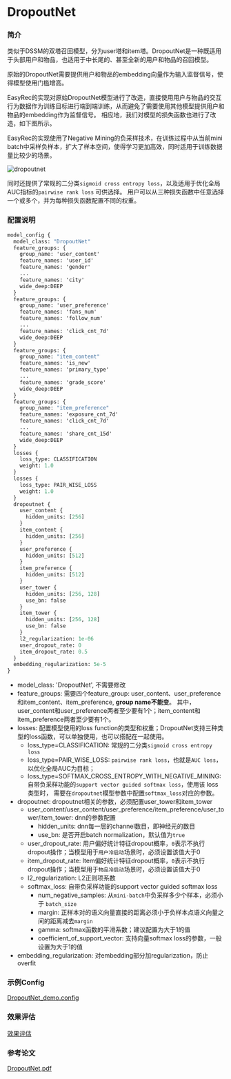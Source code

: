# DropoutNet

### 简介

类似于DSSM的双塔召回模型，分为user塔和item塔。DropoutNet是一种既适用于头部用户和物品，也适用于中长尾的、甚至全新的用户和物品的召回模型。

原始的DropoutNet需要提供用户和物品的embedding向量作为输入监督信号，使得模型使用门槛增高。

EasyRec的实现对原始DropoutNet模型进行了改造，直接使用用户与物品的交互行为数据作为训练目标进行端到端训练，从而避免了需要使用其他模型提供用户和物品的embedding作为监督信号。
相应地，我们对模型的损失函数也进行了改造，如下图所示。

EasyRec的实现使用了Negative Mining的负采样技术，在训练过程中从当前mini batch中采样负样本，扩大了样本空间，使得学习更加高效，同时适用于训练数据量比较少的场景。

![dropoutnet](../../images/models/dropoutnet.jpg)

同时还提供了常规的二分类`sigmoid cross entropy loss`，以及适用于优化全局AUC指标的`pairwise rank loss` 可供选择。
用户可以从三种损失函数中任意选择一个或多个，并为每种损失函数配置不同的权重。

### 配置说明

```protobuf
model_config {
  model_class: "DropoutNet"
  feature_groups: {
    group_name: 'user_content'
    feature_names: 'user_id'
    feature_names: 'gender'
    ...
    feature_names: 'city'
    wide_deep:DEEP
  }
  feature_groups: {
    group_name: 'user_preference'
    feature_names: 'fans_num'
    feature_names: 'follow_num'
    ...
    feature_names: 'click_cnt_7d'
    wide_deep:DEEP
  }
  feature_groups: {
    group_name: "item_content"
    feature_names: 'is_new'
    feature_names: 'primary_type'
    ...
    feature_names: 'grade_score'
    wide_deep:DEEP
  }
  feature_groups: {
    group_name: "item_preference"
    feature_names: 'exposure_cnt_7d'
    feature_names: 'click_cnt_7d'
    ...
    feature_names: 'share_cnt_15d'
    wide_deep:DEEP
  }
  losses {
    loss_type: CLASSIFICATION
    weight: 1.0
  }
  losses {
    loss_type: PAIR_WISE_LOSS
    weight: 1.0
  }
  dropoutnet {
    user_content {
      hidden_units: [256]
    }
    item_content {
      hidden_units: [256]
    }
    user_preference {
      hidden_units: [512]
    }
    item_preference {
      hidden_units: [512]
    }
    user_tower {
      hidden_units: [256, 128]
      use_bn: false
    }
    item_tower {
      hidden_units: [256, 128]
      use_bn: false
    }
    l2_regularization: 1e-06
    user_dropout_rate: 0
    item_dropout_rate: 0.5
  }
  embedding_regularization: 5e-5
}
```

- model_class: 'DropoutNet', 不需要修改
- feature_groups: 需要四个feature_group: user_content、user_preference和item_content、item_preference, **group name不能变**。
  其中，user_content和user_preference两者至少要有1个；item_content和item_preference两者至少要有1个。
- losses: 配置模型使用的loss function的类型和权重；DropoutNet支持三种类型的loss函数，可以单独使用，也可以搭配在一起使用。
  - loss_type=CLASSIFICATION: 常规的二分类`sigmoid cross entropy loss`
  - loss_type=PAIR_WISE_LOSS: `pairwise rank loss`，也就是`AUC loss`，以优化全局AUC为目标；
  - loss_type=SOFTMAX_CROSS_ENTROPY_WITH_NEGATIVE_MINING: 自带负采样功能的`support vector guided softmax loss`，使用该 loss 类型时，
    需要在`dropoutnet`模型参数中配置`softmax_loss`对应的参数。
- dropoutnet: dropoutnet相关的参数，必须配置user_tower和item_tower
  - user_content/user_content/user_preference/item_preference/user_tower/item_tower: dnn的参数配置
    - hidden_units: dnn每一层的channel数目，即神经元的数目
    - use_bn: 是否开启batch normalization，默认值为`true`
  - user_dropout_rate: 用户偏好统计特征dropout概率，`0`表示不执行dropout操作；当模型用于`用户冷启动`场景时，必须设置该值大于0
  - item_dropout_rate: Item偏好统计特征dropout概率，`0`表示不执行dropout操作；当模型用于`物品冷启动`场景时，必须设置该值大于0
  - l2_regularization: L2正则项系数
  - softmax_loss: 自带负采样功能的support vector guided softmax loss
    - num_negative_samples: 从`mini-batch`中负采样多少个样本，必须小于 `batch_size`
    - margin: 正样本对的语义向量直接的距离必须小于负样本点语义向量之间的距离减去`margin`
    - gamma: softmax函数的平滑系数；建议配置为大于1的值
    - coefficient_of_support_vector: 支持向量softmax loss的参数，一般设置为大于1的值
- embedding_regularization: 对embedding部分加regularization，防止overfit

### 示例Config

[DropoutNet_demo.config](https://easyrec.oss-cn-beijing.aliyuncs.com/config/dropoutnet.config)

### 效果评估

[效果评估](https://easyrec.oss-cn-beijing.aliyuncs.com/docs/recall_eval.pdf)

### 参考论文

[DropoutNet.pdf](https://papers.nips.cc/paper/2017/file/dbd22ba3bd0df8f385bdac3e9f8be207-Paper.pdf)
